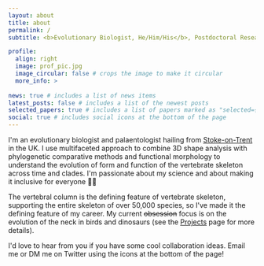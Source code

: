 ```yaml
---
layout: about
title: about
permalink: /
subtitle: <b>Evolutionary Biologist, He/Him/His</b>, Postdoctoral Research Fellow @ <a href="https://rnfelice.github.io/">Felice Lab (UCL)</a>

profile:
  align: right
  image: prof_pic.jpg
  image_circular: false # crops the image to make it circular
  more_info: >
 
news: true # includes a list of news items
latest_posts: false # includes a list of the newest posts
selected_papers: true # includes a list of papers marked as "selected={true}"
social: true # includes social icons at the bottom of the page
---
```

I'm an evolutionary biologist and palaentologist hailing from [Stoke-on-Trent](https://www.youtube.com/watch?v=DOnqBFYSQK0) in the UK. I use multifaceted approach to combine 3D shape analysis with phylogenetic comparative methods and functional morphology to understand the evolution of form and function of the vertebrate skeleton across time and clades. I'm passionate about my science and about making it inclusive for everyone 🏳️‍🌈

The vertebral column is the defining feature of vertebrate skeleton, supporting the entire skeleton of over 50,000 species, so I've made it the defining feature of my career. My current <s>obsession</s> focus is on the evolution of the neck in birds and dinosaurs (see the [Projects](https://ryndmrk.github.io/projects/) page for more details).

I'd love to hear from you if you have some cool collaboration ideas. Email me or DM me on Twitter using the icons at the bottom of the page! 


